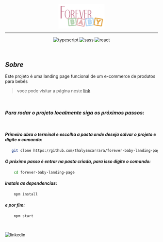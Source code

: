 <img 
    style="display: block; 
           margin-left: auto;
           margin-right: auto;
           width: 30%;"
    src="./public/assets/logo.png" 
    alt="Our logo">
</img>

---

<div style="text-align: center;">

  <img 
      style="display: inline-block; 
            margin-left: auto;
            margin-right: auto;
            "
      src="https://img.shields.io/badge/TypeScript-007ACC?style=for-the-badge&logo=typescript&logoColor=white" 
      alt="typescript">
  </img>
  <img 
      style="display: inline-block; 
            margin-left: auto;
            margin-right: auto;
            ;"
      src="https://img.shields.io/badge/Sass-CC6699?style=for-the-badge&logo=sass&logoColor=white" 
      alt="sass">
  </img>
  <img 
      style="display: inline-block; 
            margin-left: auto;
            margin-right: auto;
            ;"
      src="https://img.shields.io/badge/React-20232A?style=for-the-badge&logo=react&logoColor=61DAFB" 
      alt="react">
  </img>

</div>


<br />

## ***Sobre***

 Este projeto é uma landing page funcional de um e-commerce de produtos para bebês

 >voce pode visitar a página neste [link](https://foreverbaby.netlify.app/)



<br />

 ### ***Para rodar o projeto localmente siga os próximos passos:***


<br />

#### *Primeiro abra o terminal e escolha a pasta onde deseja salvar o projeto e digite o comando:*

 ```bash
    git clone https://github.com/thalysmcarrara/forever-baby-landing-page.git
 ```

#### *O próximo passo é entrar na pasta criada, para isso digite o comando:*

```bash
    cd forever-baby-landing-page
```

 #### *instale as dependencias:*

```bash
    npm install 
```

#### *e por fim:*

```bash
    npm start
```

<br />

![linkedin](https://img.shields.io/badge/LinkedIn-0077B5?style=for-the-badge&logo=linkedin&logoColor=white)
